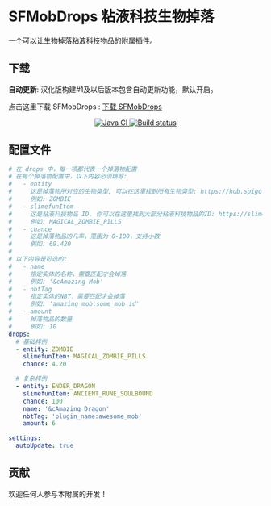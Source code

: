# SFMobDrops 粘液科技生物掉落

一个可以让生物掉落粘液科技物品的附属插件。

## 下载

**自动更新**: 汉化版构建#1及以后版本包含自动更新功能，默认开启。

点击这里下载 SFMobDrops
: [下载 SFMobDrops](https://builds.guizhanss.net/SlimefunGuguProject/SFMobDrops/main)

<p align="center">
  <a href="https://github.com/SlimefunGuguProject/SFMobDrops/actions/workflows/maven.yml">
    <img src="https://github.com/SlimefunGuguProject/SFMobDrops/actions/workflows/maven.yml/badge.svg" alt="Java CI"/>
  </a>
  <a href="https://builds.guizhanss.net/SlimefunGuguProject/SFMobDrops/main">
    <img src="https://builds.guizhanss.net/f/SlimefunGuguProject/SFMobDrops/main/badge.svg" alt="Build status"/>
  </a>
</p>

## 配置文件

```yaml
# 在 drops 中，每一项都代表一个掉落物配置
# 在每个掉落物配置中，以下内容必须填写:
#   - entity
#     这是掉落物所对应的生物类型, 可以在这里找到所有生物类型: https://hub.spigotmc.org/javadocs/spigot/org/bukkit/entity/EntityType.html.
#     例如: ZOMBIE
#   - slimefunItem
#     这是粘液科技物品 ID. 你可以在这里找到大部分粘液科技物品的ID: https://slimefun-helper.guizhanss.cn/.
#     例如: MAGICAL_ZOMBIE_PILLS
#   - chance
#     这是掉落物品的几率，范围为 0-100，支持小数
#     例如: 69.420
#
# 以下内容是可选的:
#   - name
#     指定实体的名称，需要匹配才会掉落
#     例如: '&cAmazing Mob'
#   - nbtTag
#     指定实体的NBT，需要匹配才会掉落
#     例如: 'amazing_mob:some_mob_id'
#   - amount
#     掉落物品的数量
#     例如: 10
drops:
  # 基础样例
  - entity: ZOMBIE
    slimefunItem: MAGICAL_ZOMBIE_PILLS
    chance: 4.20

  # 复杂样例
  - entity: ENDER_DRAGON
    slimefunItem: ANCIENT_RUNE_SOULBOUND
    chance: 100
    name: '&cAmazing Dragon'
    nbtTag: 'plugin_name:awesome_mob'
    amount: 6

settings:
  autoUpdate: true
```

## 贡献

欢迎任何人参与本附属的开发！
